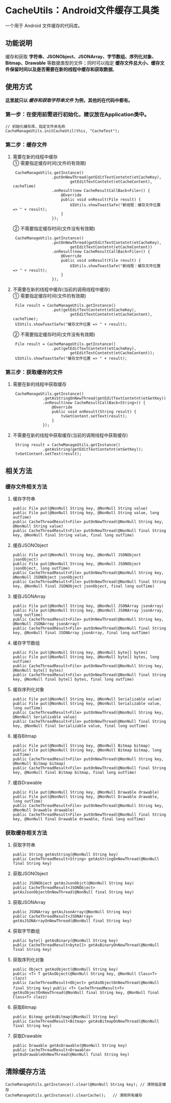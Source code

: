 # CacheUtils：Android文件缓存工具类
一个用于 Android 文件缓存的代码库。

## 功能说明
缓存和获取 **字符串、JSONObject、JSONArray、字节数组、序列化对象、Bitmap、Drawable** 等数据类型的文件；同时可以指定 **缓存文件总大小、缓存文件保留时间以及是否需要在新的线程中缓存和获取数据**。

## 使用方式
**这里就只以 ***缓存和获取字符串文件*** 为例，其他的在代码中都有。**  

### 第一步：在使用前需进行初始化，建议放在Application类中。
	// 初始化缓存库，指定文件夹名称
    CacheManageUtils.initCacheUtil(this, "CacheTest");

### 第二步：缓存文件
1. 需要在新的线程中缓存  
	① 需要指定缓存时间(文件的有效期)

		CacheManageUtils.getInstance()
                        .putOnNewThread(getEditTextContetnt(etCacheKey),
                                getEditTextContetnt(etCacheContent), cacheTime)
                        .onResult(new CacheResultCallBack<File>() {
                            @Override
                            public void onResult(File result) {
                                UIUtils.showToastSafe("新线程：缓存文件位置 => " + result);
                            }
                        });
	② 不需要指定缓存时间(文件没有有效期)

		CacheManageUtils.getInstance()
                        .putOnNewThread(getEditTextContetnt(etCacheKey),
                                getEditTextContetnt(etCacheContent))
                        .onResult(new CacheResultCallBack<File>() {
                            @Override
                            public void onResult(File result) {
                                UIUtils.showToastSafe("新线程：缓存文件位置 => " + result);
                            }
                        });
2. 不需要在新的线程中缓存(当前的调用线程中缓存)  
	① 需要指定缓存时间(文件的有效期)

		File result = CacheManageUtils.getInstance()
                        .put(getEditTextContetnt(etCacheKey),
                                getEditTextContetnt(etCacheContent), cacheTime);
        UIUtils.showToastSafe("缓存文件位置 => " + result);
	② 不需要指定缓存时间(文件没有有效期)

		File result = CacheManageUtils.getInstance()
                        .put(getEditTextContetnt(etCacheKey),
                                getEditTextContetnt(etCacheContent));
        UIUtils.showToastSafe("缓存文件位置 => " + result);
### 第三步：获取缓存的文件
1. 需要在新的线程中获取缓存

		CacheManageUtils.getInstance()
                    .getAsStringOnNewThread(getEditTextContetnt(etGetKey))
                    .onResult(new CacheResultCallBack<String>() {
                        @Override
                        public void onResult(String result) {
                            tvGetContent.setText(result);
                        }
                    });  
2. 不需要在新的线程中获取缓存(当前的调用线程中获取缓存)  

		String result = CacheManageUtils.getInstance()
                    .getAsString(getEditTextContetnt(etGetKey));
        tvGetContent.setText(result);

## 相关方法
### 缓存文件相关方法
1. 缓存字符串

	`public File put(@NonNull String key, @NonNull String value)`  
	`public File put(@NonNull String key, @NonNull String value, long outTime)`  
	`public CacheThreadResult<File> putOnNewThread(@NonNull String key, @NonNull String value)`  
	`public CacheThreadResult<File> putOnNewThread(@NonNull final String key, @NonNull final String value, final long outTime)`
2. 缓存JSONObject
	
	`public File put(@NonNull String key, @NonNull JSONObject jsonObject)`  
	`public File put(@NonNull String key, @NonNull JSONObject jsonObject, long outTime)`  
	`public CacheThreadResult<File> putOnNewThread(@NonNull String key, @NonNull JSONObject jsonObject)`  
	`public CacheThreadResult<File> putOnNewThread(@NonNull final String key, @NonNull final JSONObject jsonObject, final long outTime)`
3. 缓存JSONArray
 	
	`public File put(@NonNull String key, @NonNull JSONArray jsonArray)`  
	`public File put(@NonNull String key, @NonNull JSONArray jsonArray, long outTime)`  
	`public CacheThreadResult<File> putOnNewThread(@NonNull String key, @NonNull JSONArray jsonArray)`  
	`public CacheThreadResult<File> putOnNewThread(@NonNull final String key, @NonNull final JSONArray jsonArray, final long outTime)`
4. 缓存字节数组

	`public File put(@NonNull String key, @NonNull byte[] bytes)`  
	`public File put(@NonNull String key, @NonNull byte[] bytes, long outTime)`  
	`public CacheThreadResult<File> putOnNewThread(@NonNull String key, @NonNull byte[] bytes)`  
	`public CacheThreadResult<File> putOnNewThread(@NonNull final String key, @NonNull final byte[] bytes, final long outTime)`
5. 缓存序列化对象

	`public File put(@NonNull String key, @NonNull Serializable value)`  
	`public File put(@NonNull String key, @NonNull Serializable value, long outTime)`  
	`public CacheThreadResult<File> putOnNewThread(@NonNull String key, @NonNull Serializable value)`  
	`public CacheThreadResult<File> putOnNewThread(@NonNull final String key, @NonNull final Serializable value, final long outTime)`
6. 缓存Bitmap

	`public File put(@NonNull String key, @NonNull Bitmap bitmap)`  
	`public File put(@NonNull String key, @NonNull Bitmap bitmap, long outTime)`  
	`public CacheThreadResult<File> putOnNewThread(@NonNull String key, @NonNull Bitmap bitmap)`  
	`public CacheThreadResult<File> putOnNewThread(@NonNull final String key, @NonNull final Bitmap bitmap, final long outTime)`
7. 缓存Drawable

	`public File put(@NonNull String key, @NonNull Drawable drawable)`  
	`public File put(@NonNull String key, @NonNull Drawable drawable, long outTime)`  
	`public CacheThreadResult<File> putOnNewThread(@NonNull String key, @NonNull Drawable drawable)`  
	`public CacheThreadResult<File> putOnNewThread(@NonNull final String key, @NonNull final Drawable drawable, final long outTime)`

### 获取缓存相关方法
1. 获取字符串
	
	`public String getAsString(@NonNull String key)`  
	`public CacheThreadResult<String> getAsStringOnNewThread(@NonNull final String key)`  
2. 获取JSONObject
	
	`public JSONObject getAsJsonObjct(@NonNull String key)`  
	`public CacheThreadResult<JSONObject> getAsJsonObjectOnNewThread(@NonNull final String key)`  
3. 获取JSONArray

	`public JSONArray getAsJsonArray(@NonNull String key)`  
	`public CacheThreadResult<JSONArray> getAsJSONArrayOnNewThread(@NonNull final String key)`  
4. 获取字节数组

	`public byte[] getAsBinary(@NonNull String key)`  
	`public CacheThreadResult<byte[]> getAsBinaryOnNewThread(@NonNull final String key)`  
5. 获取序列化对象

	`public Object getAsObject(@NonNull String key)`  
	`public <T> T getAsObject(@NonNull String key, @NonNull Class<T> clazz)`  
	`public CacheThreadResult<Object> getAsObjectOnNewThread(@NonNull final String key)` 
	`public <T> CacheThreadResult<T> getAsObjectOnNewThread(@NonNull final String key, @NonNull final Class<T> clazz)` 
6. 获取Bitmap

	`public Bitmap getAsBitmap(@NonNull String key)`  
	`public CacheThreadResult<Bitmap> getAsBitmapOnNewThread(@NonNull final String key)`  
7. 获取Drawable
	
	`public Drawable getAsDrawable(@NonNull String key)`  
	`public CacheThreadResult<Drawable> getAsDrawableOnNewThread(@NonNull final String key)`
	
## 清除缓存方法
    
    CacheManageUtils.getInstance().clear(@NonNull String key); // 清除指定缓存
    CacheManageUtils.getInstance().clearCache();   // 清除所有缓存
